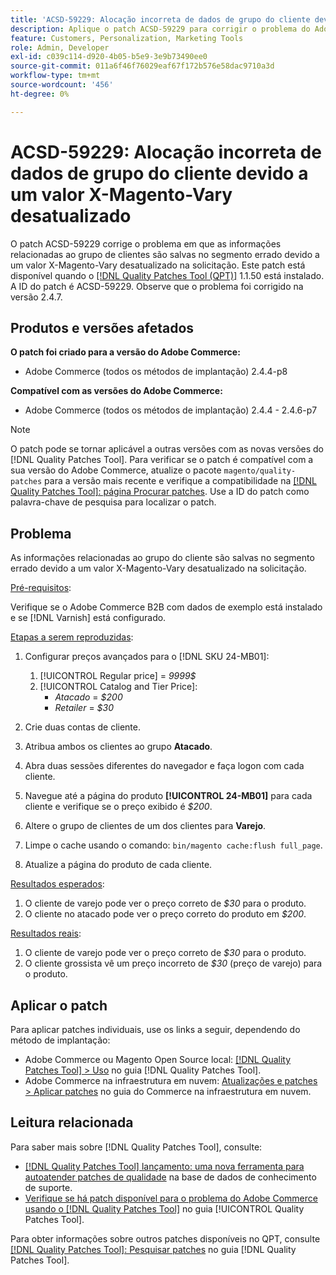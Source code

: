 ```yaml
---
title: 'ACSD-59229: Alocação incorreta de dados de grupo do cliente devido a um valor X-Magento-Vary desatualizado'
description: Aplique o patch ACSD-59229 para corrigir o problema do Adobe Commerce em que as informações relacionadas ao grupo de clientes são salvas no segmento errado devido a um valor X-Magento-Vary desatualizado na solicitação.
feature: Customers, Personalization, Marketing Tools
role: Admin, Developer
exl-id: c039c114-d920-4b05-b5e9-3e9b73490ee0
source-git-commit: 011a6f46f76029eaf67f172b576e58dac9710a3d
workflow-type: tm+mt
source-wordcount: '456'
ht-degree: 0%

---
```


# ACSD-59229: Alocação incorreta de dados de grupo do cliente devido a um valor X-Magento-Vary desatualizado

O patch ACSD-59229 corrige o problema em que as informações relacionadas ao grupo de clientes são salvas no segmento errado devido a um valor X-Magento-Vary desatualizado na solicitação. Este patch está disponível quando o [[!DNL Quality Patches Tool (QPT)]](https://experienceleague.adobe.com/pt-br/docs/commerce-operations/tools/quality-patches-tool/quality-patches-tool-to-self-serve-quality-patches) 1.1.50 está instalado. A ID do patch é ACSD-59229. Observe que o problema foi corrigido na versão 2.4.7.

## Produtos e versões afetados

**O patch foi criado para a versão do Adobe Commerce:**

* Adobe Commerce (todos os métodos de implantação) 2.4.4-p8

**Compatível com as versões do Adobe Commerce:**

* Adobe Commerce (todos os métodos de implantação) 2.4.4 - 2.4.6-p7

>[!NOTE]
>
>O patch pode se tornar aplicável a outras versões com as novas versões do [!DNL Quality Patches Tool]. Para verificar se o patch é compatível com a sua versão do Adobe Commerce, atualize o pacote `magento/quality-patches` para a versão mais recente e verifique a compatibilidade na [[!DNL Quality Patches Tool]: página Procurar patches](https://experienceleague.adobe.com/tools/commerce-quality-patches/index.html?lang=pt-BR). Use a ID do patch como palavra-chave de pesquisa para localizar o patch.

## Problema

As informações relacionadas ao grupo do cliente são salvas no segmento errado devido a um valor X-Magento-Vary desatualizado na solicitação.

<u>Pré-requisitos</u>:

Verifique se o Adobe Commerce B2B com dados de exemplo está instalado e se [!DNL Varnish] está configurado.

<u>Etapas a serem reproduzidas</u>:

1. Configurar preços avançados para o [!DNL SKU 24-MB01]:
   1. [!UICONTROL Regular price] = *9999$*
   1. [!UICONTROL Catalog and Tier Price]:
      * *Atacado* = *$200*
      * *Retailer* = *$30*

1. Crie duas contas de cliente.
1. Atribua ambos os clientes ao grupo **Atacado**.
1. Abra duas sessões diferentes do navegador e faça logon com cada cliente.
1. Navegue até a página do produto **[!UICONTROL 24-MB01]** para cada cliente e verifique se o preço exibido é *$200*.
1. Altere o grupo de clientes de um dos clientes para **Varejo**.
1. Limpe o cache usando o comando: `bin/magento cache:flush full_page`.
1. Atualize a página do produto de cada cliente.

<u>Resultados esperados</u>:

1. O cliente de varejo pode ver o preço correto de *$30* para o produto.
1. O cliente no atacado pode ver o preço correto do produto em *$200*.

<u>Resultados reais</u>:

1. O cliente de varejo pode ver o preço correto de *$30* para o produto.
1. O cliente grossista vê um preço incorreto de *$30* (preço de varejo) para o produto.

## Aplicar o patch

Para aplicar patches individuais, use os links a seguir, dependendo do método de implantação:

* Adobe Commerce ou Magento Open Source local: [[!DNL Quality Patches Tool] > Uso](/help/tools/quality-patches-tool/usage.md) no guia [!DNL Quality Patches Tool].
* Adobe Commerce na infraestrutura em nuvem: [Atualizações e patches > Aplicar patches](https://experienceleague.adobe.com/docs/commerce-cloud-service/user-guide/develop/upgrade/apply-patches.html?lang=pt-BR) no guia do Commerce na infraestrutura em nuvem.

## Leitura relacionada

Para saber mais sobre [!DNL Quality Patches Tool], consulte:

* [[!DNL Quality Patches Tool] lançamento: uma nova ferramenta para autoatender patches de qualidade](https://experienceleague.adobe.com/pt-br/docs/commerce-operations/tools/quality-patches-tool/quality-patches-tool-to-self-serve-quality-patches) na base de dados de conhecimento de suporte.
* [Verifique se há patch disponível para o problema do Adobe Commerce usando o  [!DNL Quality Patches Tool]](/help/tools/quality-patches-tool/patches-available-in-qpt/check-patch-for-magento-issue-with-magento-quality-patches.md) no guia [!UICONTROL Quality Patches Tool].


Para obter informações sobre outros patches disponíveis no QPT, consulte [[!DNL Quality Patches Tool]: Pesquisar patches](https://experienceleague.adobe.com/tools/commerce-quality-patches/index.html?lang=pt-BR) no guia [!DNL Quality Patches Tool].
